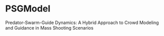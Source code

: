 # PSGModel
Predator-Swarm-Guide Dynamics: A Hybrid Approach to Crowd Modeling and Guidance in Mass Shooting Scenarios
